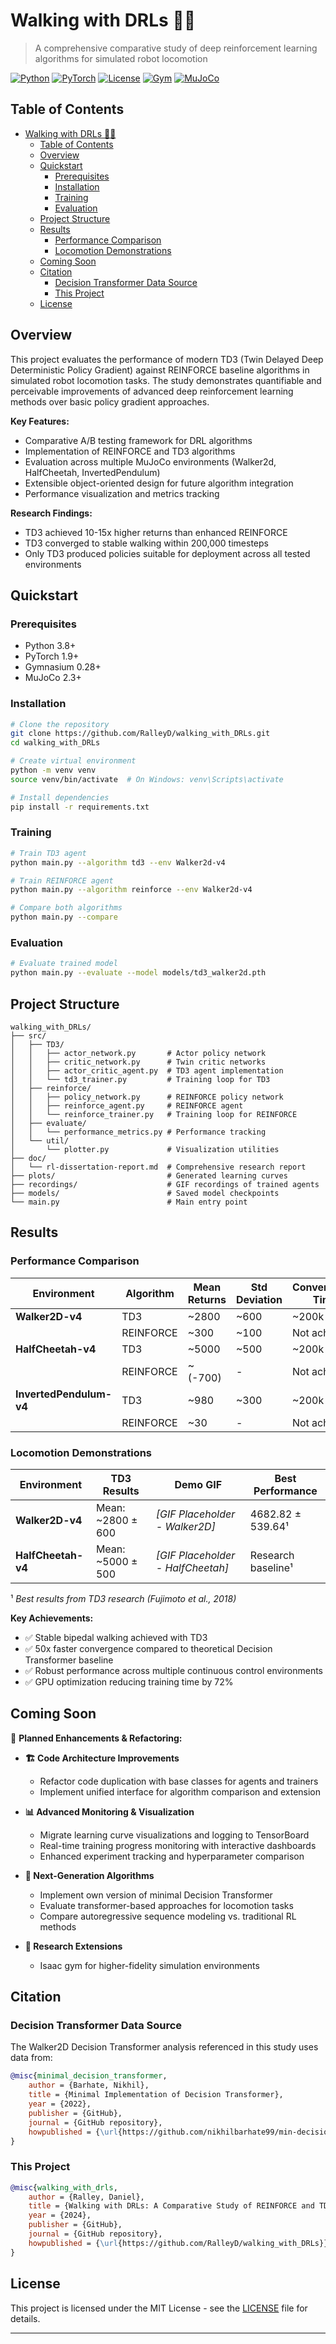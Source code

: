 # Walking with DRLs 🚶‍♂️

> A comprehensive comparative study of deep reinforcement learning algorithms for simulated robot locomotion

[![Python](https://img.shields.io/badge/python-3.8+-blue.svg)](https://www.python.org/downloads/)
[![PyTorch](https://img.shields.io/badge/PyTorch-1.9+-red.svg)](https://pytorch.org/)
[![License](https://img.shields.io/badge/license-MIT-green.svg)](LICENSE)
[![Gym](https://img.shields.io/badge/Gymnasium-0.28+-orange.svg)](https://gymnasium.farama.org/)
[![MuJoCo](https://img.shields.io/badge/MuJoCo-2.3+-purple.svg)](https://github.com/deepmind/mujoco)

## Table of Contents

- [Walking with DRLs 🚶‍♂️](#walking-with-drls-️)
  - [Table of Contents](#table-of-contents)
  - [Overview](#overview)
  - [Quickstart](#quickstart)
    - [Prerequisites](#prerequisites)
    - [Installation](#installation)
    - [Training](#training)
    - [Evaluation](#evaluation)
  - [Project Structure](#project-structure)
  - [Results](#results)
    - [Performance Comparison](#performance-comparison)
    - [Locomotion Demonstrations](#locomotion-demonstrations)
  - [Coming Soon](#coming-soon)
  - [Citation](#citation)
    - [Decision Transformer Data Source](#decision-transformer-data-source)
    - [This Project](#this-project)
  - [License](#license)

## Overview

This project evaluates the performance of modern TD3 (Twin Delayed Deep Deterministic Policy Gradient) against REINFORCE baseline algorithms in simulated robot locomotion tasks. The study demonstrates quantifiable and perceivable improvements of advanced deep reinforcement learning methods over basic policy gradient approaches.

**Key Features:**
- Comparative A/B testing framework for DRL algorithms
- Implementation of REINFORCE and TD3 algorithms
- Evaluation across multiple MuJoCo environments (Walker2d, HalfCheetah, InvertedPendulum)
- Extensible object-oriented design for future algorithm integration
- Performance visualization and metrics tracking

**Research Findings:**
- TD3 achieved 10-15x higher returns than enhanced REINFORCE
- TD3 converged to stable walking within 200,000 timesteps
- Only TD3 produced policies suitable for deployment across all tested environments

## Quickstart

### Prerequisites

- Python 3.8+
- PyTorch 1.9+
- Gymnasium 0.28+
- MuJoCo 2.3+

### Installation

```bash
# Clone the repository
git clone https://github.com/RalleyD/walking_with_DRLs.git
cd walking_with_DRLs

# Create virtual environment
python -m venv venv
source venv/bin/activate  # On Windows: venv\Scripts\activate

# Install dependencies
pip install -r requirements.txt
```

### Training

```bash
# Train TD3 agent
python main.py --algorithm td3 --env Walker2d-v4

# Train REINFORCE agent
python main.py --algorithm reinforce --env Walker2d-v4

# Compare both algorithms
python main.py --compare
```

### Evaluation

```bash
# Evaluate trained model
python main.py --evaluate --model models/td3_walker2d.pth
```

## Project Structure

```
walking_with_DRLs/
├── src/
│   ├── TD3/
│   │   ├── actor_network.py       # Actor policy network
│   │   ├── critic_network.py      # Twin critic networks
│   │   ├── actor_critic_agent.py  # TD3 agent implementation
│   │   └── td3_trainer.py         # Training loop for TD3
│   ├── reinforce/
│   │   ├── policy_network.py      # REINFORCE policy network
│   │   ├── reinforce_agent.py     # REINFORCE agent
│   │   └── reinforce_trainer.py   # Training loop for REINFORCE
│   ├── evaluate/
│   │   └── performance_metrics.py # Performance tracking
│   └── util/
│       └── plotter.py             # Visualization utilities
├── doc/
│   └── rl-dissertation-report.md  # Comprehensive research report
├── plots/                         # Generated learning curves
├── recordings/                    # GIF recordings of trained agents
├── models/                        # Saved model checkpoints
└── main.py                        # Main entry point
```

## Results

### Performance Comparison

| Environment | Algorithm | Mean Returns | Std Deviation | Convergence Time | Stable Solution |
|-------------|-----------|--------------|---------------|------------------|-----------------|
| **Walker2D-v4** | TD3 | ~2800 | ~600 | ~200k steps | ✅ Yes |
| | REINFORCE | ~300 | ~100 | Not achieved | ❌ No |
| **HalfCheetah-v4** | TD3 | ~5000 | ~500 | ~200k steps | ✅ Yes |
| | REINFORCE | ~(-700) | - | Not achieved | ❌ No |
| **InvertedPendulum-v4** | TD3 | ~980 | ~300 | ~200k steps | ✅ Yes |
| | REINFORCE | ~30 | - | Not achieved | ❌ No |

### Locomotion Demonstrations

| Environment | TD3 Results | Demo GIF | Best Performance |
|-------------|-------------|----------|------------------|
| **Walker2D-v4** | Mean: ~2800 ± 600 | *[GIF Placeholder - Walker2D]* | 4682.82 ± 539.64¹ |
| **HalfCheetah-v4** | Mean: ~5000 ± 500 | *[GIF Placeholder - HalfCheetah]* | Research baseline¹ |

¹ *Best results from TD3 research (Fujimoto et al., 2018)*

**Key Achievements:**
- ✅ Stable bipedal walking achieved with TD3
- ✅ 50x faster convergence compared to theoretical Decision Transformer baseline
- ✅ Robust performance across multiple continuous control environments
- ✅ GPU optimization reducing training time by 72%

## Coming Soon

🚧 **Planned Enhancements & Refactoring:**

- **🏗️ Code Architecture Improvements**
  - Refactor code duplication with base classes for agents and trainers
  - Implement unified interface for algorithm comparison and extension

- **📊 Advanced Monitoring & Visualization**
  - Migrate learning curve visualizations and logging to TensorBoard
  - Real-time training progress monitoring with interactive dashboards
  - Enhanced experiment tracking and hyperparameter comparison

- **🤖 Next-Generation Algorithms**
  - Implement own version of minimal Decision Transformer
  - Evaluate transformer-based approaches for locomotion tasks
  - Compare autoregressive sequence modeling vs. traditional RL methods

- **🔬 Research Extensions**
  - Isaac gym for higher-fidelity simulation environments
  

## Citation

### Decision Transformer Data Source

The Walker2D Decision Transformer analysis referenced in this study uses data from:

```bibtex
@misc{minimal_decision_transformer,
    author = {Barhate, Nikhil},
    title = {Minimal Implementation of Decision Transformer},
    year = {2022},
    publisher = {GitHub},
    journal = {GitHub repository},
    howpublished = {\url{https://github.com/nikhilbarhate99/min-decision-transformer}},
}
```

### This Project

```bibtex
@misc{walking_with_drls,
    author = {Ralley, Daniel},
    title = {Walking with DRLs: A Comparative Study of REINFORCE and TD3 Algorithms},
    year = {2024},
    publisher = {GitHub},
    journal = {GitHub repository},
    howpublished = {\url{https://github.com/RalleyD/walking_with_DRLs}},
}
```

## License

This project is licensed under the MIT License - see the [LICENSE](LICENSE) file for details.

---
